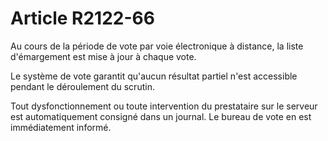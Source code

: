 # Article R2122-66

Au cours de la période de vote par voie électronique à distance, la liste d'émargement est mise à jour à chaque vote. 
  
   
Le système de vote garantit qu'aucun résultat partiel n'est accessible pendant le déroulement du scrutin. 
  
   
Tout dysfonctionnement ou toute intervention du prestataire sur le serveur est automatiquement consigné dans un journal. Le bureau de vote en est immédiatement informé.